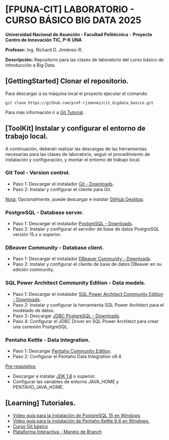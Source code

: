 # [FPUNA-CIT] LABORATORIO - CURSO BÁSICO BIG DATA 2025

**Universidad Nacional de Asunción - Facultad Politécnica** - **Proyecto Centro de Innovación TIC, P-K UNA**

**Profesor:** Ing. Richard D. Jiménez-R.

**Descripción:** Repositorio para las clases de laboratorio del curso básico de introducción a Big Data.


## [GettingStarted] Clonar el repositorio.
Para descargar a su máquina local el proyecto ejecutar el comando:

```
git clone https://github.com/prof-rjimenez/cit_bigdata_basico.git
```
Para más información ir a [Git Tutorial](https://www.w3schools.com/git/default.asp). 

## [ToolKit] Instalar y configurar el entorno de trabajo local.

A continuación, deberán realizar las descargas de las herramientas necesarias para las clases de laboratorio, seguir el procedimiento de instalación y configuración, y montar el entorno de trabajo local.

### Git Tool - Version control.

- Paso 1: Descargar el instalador [Git - Downloads](https://git-scm.com/downloads). 
- Paso 2: Instalar y configurar el cliente para Git.

<u>Nota:</u> Opcionalmente, puede descargar e instalar [GitHub Desktop](https://github.com/apps/desktop).

### PostgreSQL - Database server.

- Paso 1: Descargar el instalador [PostgreSQL - Downloads](https://www.postgresql.org/download/).
- Paso 2: Instalar y configurar el servidor de base de datos PostgreSQL versión 15.x o superior.

### DBeaver Community - Database client.

- Paso 1: Descargar el instalador [DBeaver Community - Downloads](https://dbeaver.io/download/).
- Paso 2: Instalar y configurar el cliente de base de datos DBeaver en su edición community.

### SQL Power Architect Community Edition - Data models.

- Paso 1: Descargar el instalador [SQL Power Architect Community Edition - Downloads](https://bestofbi.com/architect-download/).
- Paso 2: Instalar y configurar la herramienta SQL Power Architect para el modelado de datos.
- Paso 3: Descargar [JDBC PostgreSQL - Downloads](https://jdbc.postgresql.org/download/).
- Paso 4: Configurar el JDBC Driver en SQL Power Architect para crear una conexión PostgreSQL.

### Pentaho Kettle - Data Integration.

- Paso 1: Descargar [Pentaho Community Edition](https://www.hitachivantara.com/en-us/products/pentaho-plus-platform/data-integration-analytics/pentaho-community-edition.html).
- Paso 2: Configurar el Pentaho Data Integration v9.4.

<u>Pre-requisitos:</u>
- Descargar e instalar [JDK 1.8](https://www.oracle.com/java/technologies/downloads/#java8-windows) o superior.
- Configurar las variables de entorno JAVA_HOME y PENTAHO_JAVA_HOME.

## [Learning] Tutoriales.

- [Video guía para la instalación de PostgreSQL 15 en Windows](https://youtu.be/CEOBbmGguL4)
- [Video guía para la instalación de Pentaho Kettle 9.4 en Windows.](https://youtu.be/KJbf7HP1L-c)
- [Curso Git básico](https://bootcamp-fpuna.gitlab.io/git-documentation/)
- [Plataforma Interactiva - Manejo de Branch](https://learngitbranching.js.org/?locale=es_ES)
